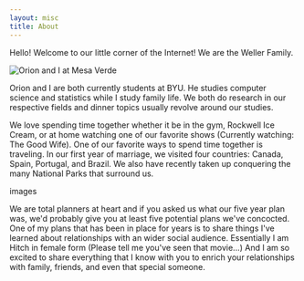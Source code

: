 ```yaml
---
layout: misc
title: About
---
```


Hello! Welcome to our little corner of the Internet! We are the Weller Family.

![Orion and I at Mesa Verde](/assets/img/IMG_5918.jpg "Mesa Verde National Park")

Orion and I are both currently students at BYU. He studies computer science and statistics while I study family life. We both do research in our respective fields and dinner topics usually revolve around our studies.

We love spending time together whether it be in the gym, Rockwell Ice Cream, or at home watching one of our favorite shows (Currently watching: The Good Wife). One of our favorite ways to spend time together is traveling. In our first year of marriage, we visited four countries: Canada, Spain, Portugal, and Brazil. We also have recently taken up conquering the many National Parks that surround us.

images

We are total planners at heart and if you asked us what our five year plan was, we'd probably give you at least five potential plans we've concocted. One of my plans that has been in place for years is to share things I've learned about relationships with an wider social audience. Essentially I am Hitch in female form (Please tell me you've seen that movie...) And I am so excited to share everything that I know with you to enrich your relationships with family, friends, and even that special someone.
